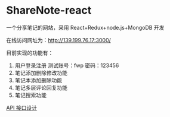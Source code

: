 # ShareNote-react
一个分享笔记的网站，采用 React+Redux+node.js+MongoDB 开发

在线访问网址为：http://139.199.76.17:3000/

目前实现的功能有：
1. 用户登录注册 测试账号：fwp 密码：123456
2. 笔记添加删除修改功能
3. 笔记本添加删除功能
4. 笔记多层评论回复功能
5. 笔记搜索功能

[API 接口设计](https://github.com/WeipingFu/ShareNote-react/blob/master/server/api.md)

